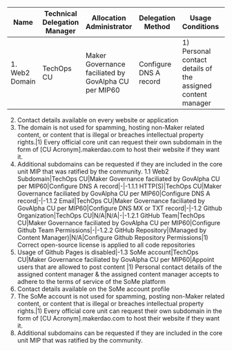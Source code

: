 Name|Technical Delegation Manager|Allocation Administrator|Delegation Method|Usage Conditions|Allocation Policy
-|-|-|-|-|-
1. Web2 Domain|TechOps CU|Maker Governance faciliated by GovAlpha CU per MIP60|Configure DNS A record|1) Personal contact details of the assigned content manager
2) Contact details available on every website or application
3) The domain is not used for spamming, hosting non-Maker related content, or content that is illegal or breaches intellectual property rights.|1) Every official core unit can request their own subdomain in the form of [CU Acronym].makerdao.com to host their website if they want it.
2) Additional subdomains can be requested if they are included in the core unit MIP that was ratified by the community.
1.1 Web2 Subdomain|TechOps CU|Maker Governance faciliated by GovAlpha CU per MIP60|Configure DNS A record|-|-1.1.1 HTTP(S)|TechOps CU|Maker Governance faciliated by GovAlpha CU per MIP60|Configure DNS A record|-|-1.1.2 Email|TechOps CU|Maker Governance faciliated by GovAlpha CU per MIP60|Configure DNS MX or TXT record|-|-1.2 Github Organization|TechOps CU|N/A|N/A|-|-1.2.1 GitHub Team|TechOps CU|Maker Governance faciliated by GovAlpha CU per MIP60|Configure Github Team Permissions|-|-1.2.2 GitHub Repository|(Managed by Content Manager)|N/A|Configure Github Repository Permissions|1) Correct open-source license is applied to all code repositories
2) Usage of Github Pages is disabled|-1.3 SoMe account|TechOps CU|Maker Governance faciliated by GovAlpha CU per MIP60|Appoint users that are allowed to post content |1) Personal contact details of the assigned content manager &amp; the assigned content manager accepts to adhere to the terms of service of the SoMe platform
2) Contact details available on the SoMe account profile
3) The SoMe account is not used for spamming, posting non-Maker related content, or content that is illegal or breaches intellectual property rights.|1) Every official core unit can request their own subdomain in the form of [CU Acronym].makerdao.com to host their website if they want it.
2) Additional subdomains can be requested if they are included in the core unit MIP that was ratified by the community.
